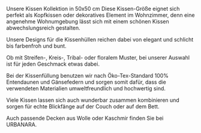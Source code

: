 Unsere Kissen Kollektion in 50x50 cm
Diese Kissen-Größe eignet sich perfekt als Kopfkissen oder dekoratives Element im Wohnzimmer, denn eine angenehme Wohnumgebung lässt sich mit einem schönen Kissen abwechslungsreich gestalten.

Unsere Designs für die Kissenhüllen reichen dabei von elegant und schlicht bis farbenfroh und bunt.

Ob mit Streifen-, Kreis-, Tribal- oder floralem Muster, bei unserer Auswahl ist für jeden Geschmack etwas dabei.

Bei der Kissenfüllung benutzen wir nach Öko-Tex-Standard 100% Entendaunen und Gänsefedern und sorgen somit dafür, dass die verwendeten Materialien umweltfreundlich und hochwertig sind.

Viele Kissen lassen sich auch wunderbar zusammen kombinieren und sorgen für echte Blickfänge auf der Couch oder auf dem Bett.

Auch passende Decken aus Wolle oder Kaschmir finden Sie bei URBANARA. 
